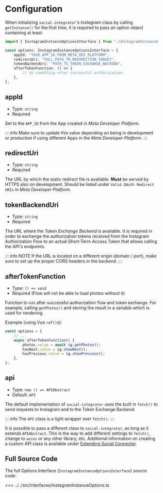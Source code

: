 # Configuration

When initializing `social-integrator`'s _Instagram_ class by calling `getInstance()` for the first time,
it is required to pass an option object containing at least:

```ts
import { InstagramInstanceOptionsInterface } from "./InstagramInstanceOptions";

const options: InstagramInstanceOptionsInterface = {
	appId: "YOUR_APP_ID_FROM_META_DEV_PLATFORM",
	redirectUri: "FULL_PATH_TO_REDIRECTION_TARGET",
	tokenBackendUri: "PATH_TO_TOKEN_EXCHANGE_BACKEND",
	afterTokenFunction: () => {
		// do something after successful authorization.
	},
};
```

## appId

-   Type: `string`
-   Required

Set to the `APP_ID` from the App created in _Meta Developer Platform_.

::: info
Make sure to update this value depending on being in development or production if using different Apps in
the _Meta Developer Platform_.
:::

## redirectUri

-   Type: `string`
-   Required

The URL by which the static redirect file is available. **Must** be served by HTTPS also on development.
Should be listed under `Valid OAuth Redirect URIs` in _Meta Developer Platform_.

## tokenBackendUri

-   Type: `string`
-   Required

The URL where the _Token Exchange Backend_ is available. It is required in order to exchange the
authorization tokens received from the Instagram Authorization Flow to an actual Short-Term Access Token
that allows calling the API's endpoints.

::: info NOTE
If the URL is located on a different origin (domain / port), make sure to set up the proper CORS headers in the backend.
:::

## afterTokenFunction

-   Type: `() => void`
-   Required (Flow will not be able to load photos without it)

Function to run after successful authorization flow and token exchange. For example, calling `getPhotos()` and
storing the result in a variable which is used for rendering.

Example (using Vue `ref()`s):

```ts
const options = {
	// ...
	async afterTokenFunction() {
		photos.value = await ig.getPhotos();
		hasNext.value = ig.showNext();
		hasPrevious.value = ig.showPrevious();
	},
};
```

## api

-   Type: `new () => APIAbstract`
-   Default: `API`

The default implementation of `social-integrator` uses the built in `fetch()` to send requests to Instagram and to the
Token Exchange Backend.

::: info
The `API` class is a light wrapper over `fetch()`.
:::

It is possible to pass a different class to `social-integrator`, as long as it extends `APIAbstract`. This is the way
to add different settings to `fetch()`, change to `axios` or any other library, etc.
Additional information on creating a custom API class is available under [Extending Social Connector](/guide/extending).

## Full Source Code

The full Options Interface (`InstagramInstanceOptionsInterface`) source code:

<<< ../../src/interfaces/InstagramInstanceOptions.ts
